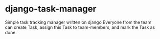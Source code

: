 # django-task-manager
Simple task tracking manager written on django
Everyone from the team can create Task, assign this Task to team-members, and mark the Task as done.
